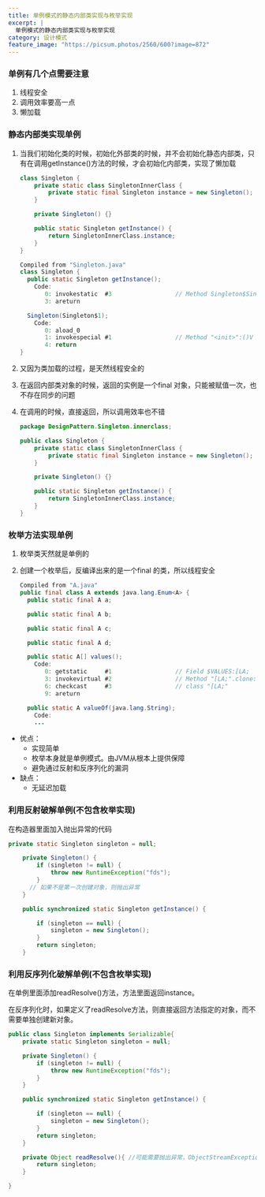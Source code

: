 ```yaml
---
title: 单例模式的静态内部类实现与枚举实现
excerpt: |
  单例模式的静态内部类实现与枚举实现
category: 设计模式
feature_image: "https://picsum.photos/2560/600?image=872"
---
```

### 单例有几个点需要注意

1. 线程安全
2. 调用效率要高一点
3. 懒加载

### 静态内部类实现单例

1. 当我们初始化类的时候，初始化外部类的时候，并不会初始化静态内部类，只有在调用getInstance()方法的时候，才会初始化内部类，实现了懒加载

   ```java
   class Singleton {
       private static class SingletonInnerClass {
           private static final Singleton instance = new Singleton();
       }

       private Singleton() {}

       public static Singleton getInstance() {
           return SingletonInnerClass.instance;
       }
   }
   ```

   ```java
   Compiled from "Singleton.java"
   class Singleton {
     public static Singleton getInstance();
       Code:
          0: invokestatic  #3                  // Method Singleton$SingletonInnerClass.access$100:()LSingleton;
          3: areturn

     Singleton(Singleton$1);
       Code:
          0: aload_0
          1: invokespecial #1                  // Method "<init>":()V
          4: return
   }
   ```

2. 又因为类加载的过程，是天然线程安全的

3. 在返回内部类对象的时候，返回的实例是一个final 对象，只能被赋值一次，也不存在同步的问题

4. 在调用的时候，直接返回，所以调用效率也不错

   ```java
   package DesignPattern.Singleton.innerclass;

   public class Singleton {
       private static class SingletonInnerClass {
           private static final Singleton instance = new Singleton();
       }

       private Singleton() {}

       public static Singleton getInstance() {
           return SingletonInnerClass.instance;
       }
   }
   ```

### 枚举方法实现单例

1. 枚举类天然就是单例的

2. 创建一个枚举后，反编译出来的是一个final 的类，所以线程安全

   ```java
   Compiled from "A.java"
   public final class A extends java.lang.Enum<A> {
     public static final A a;

     public static final A b;

     public static final A c;

     public static final A d;

     public static A[] values();
       Code:
          0: getstatic     #1                  // Field $VALUES:[LA;
          3: invokevirtual #2                  // Method "[LA;".clone:()Ljava/lang/Object;
          6: checkcast     #3                  // class "[LA;"
          9: areturn

     public static A valueOf(java.lang.String);
       Code:
       ...
   ```

- 优点：
  - 实现简单
  - 枚举本身就是单例模式。由JVM从根本上提供保障
  - 避免通过反射和反序列化的漏洞
- 缺点：
  - 无延迟加载

###  利用反射破解单例(不包含枚举实现)

在构造器里面加入抛出异常的代码

```java
private static Singleton singleton = null;

    private Singleton() {
        if (singleton != null) {
            throw new RuntimeException("fds");
        }
      // 如果不是第一次创建对象，则抛出异常
    }

    public synchronized static Singleton getInstance() {

        if (singleton == null) {
            singleton = new Singleton();
        }
        return singleton;
    }
```

### 利用反序列化破解单例(不包含枚举实现)

在单例里面添加readResolve()方法，方法里面返回instance。

在反序列化时，如果定义了readResolve方法，则直接返回方法指定的对象，而不需要单独创建新对象。

```java
public class Singleton implements Serializable{
    private static Singleton singleton = null;

    private Singleton() {
        if (singleton != null) {
            throw new RuntimeException("fds");
        }
    }

    public synchronized static Singleton getInstance() {

        if (singleton == null) {
            singleton = new Singleton();
        }
        return singleton;
    }

    private Object readResolve(){ //可能需要抛出异常，ObjectStreamException
        return singleton;
    }

}
```

